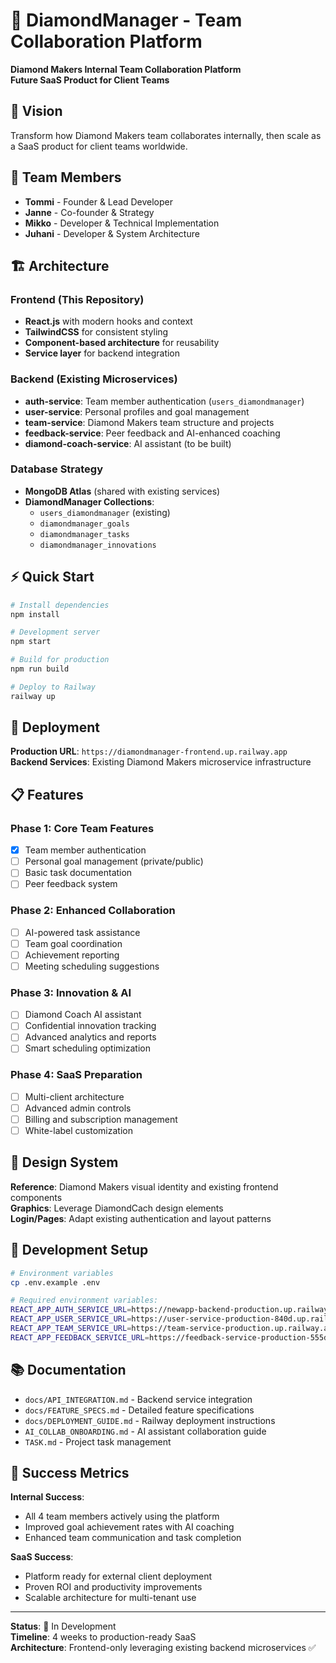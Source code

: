 # 💎 DiamondManager - Team Collaboration Platform

**Diamond Makers Internal Team Collaboration Platform**  
**Future SaaS Product for Client Teams**

## 🎯 Vision
Transform how Diamond Makers team collaborates internally, then scale as a SaaS product for client teams worldwide.

## 👥 Team Members
- **Tommi** - Founder & Lead Developer  
- **Janne** - Co-founder & Strategy
- **Mikko** - Developer & Technical Implementation
- **Juhani** - Developer & System Architecture

## 🏗️ Architecture

### Frontend (This Repository)
- **React.js** with modern hooks and context
- **TailwindCSS** for consistent styling  
- **Component-based architecture** for reusability
- **Service layer** for backend integration

### Backend (Existing Microservices)
- **auth-service**: Team member authentication (`users_diamondmanager`)
- **user-service**: Personal profiles and goal management
- **team-service**: Diamond Makers team structure and projects
- **feedback-service**: Peer feedback and AI-enhanced coaching
- **diamond-coach-service**: AI assistant (to be built)

### Database Strategy
- **MongoDB Atlas** (shared with existing services)
- **DiamondManager Collections**: 
  - `users_diamondmanager` (existing)
  - `diamondmanager_goals`
  - `diamondmanager_tasks` 
  - `diamondmanager_innovations`

## ⚡ Quick Start

```bash
# Install dependencies
npm install

# Development server
npm start

# Build for production
npm run build

# Deploy to Railway
railway up
```

## 🚀 Deployment

**Production URL**: `https://diamondmanager-frontend.up.railway.app`  
**Backend Services**: Existing Diamond Makers microservice infrastructure

## 📋 Features

### Phase 1: Core Team Features
- [x] Team member authentication
- [ ] Personal goal management (private/public)
- [ ] Basic task documentation
- [ ] Peer feedback system

### Phase 2: Enhanced Collaboration  
- [ ] AI-powered task assistance
- [ ] Team goal coordination
- [ ] Achievement reporting
- [ ] Meeting scheduling suggestions

### Phase 3: Innovation & AI
- [ ] Diamond Coach AI assistant
- [ ] Confidential innovation tracking
- [ ] Advanced analytics and reports
- [ ] Smart scheduling optimization

### Phase 4: SaaS Preparation
- [ ] Multi-client architecture
- [ ] Advanced admin controls
- [ ] Billing and subscription management
- [ ] White-label customization

## 🎨 Design System

**Reference**: Diamond Makers visual identity and existing frontend components  
**Graphics**: Leverage DiamondCach design elements  
**Login/Pages**: Adapt existing authentication and layout patterns

## 🔧 Development Setup

```bash
# Environment variables
cp .env.example .env

# Required environment variables:
REACT_APP_AUTH_SERVICE_URL=https://newapp-backend-production.up.railway.app
REACT_APP_USER_SERVICE_URL=https://user-service-production-840d.up.railway.app  
REACT_APP_TEAM_SERVICE_URL=https://team-service-production.up.railway.app
REACT_APP_FEEDBACK_SERVICE_URL=https://feedback-service-production-555d.up.railway.app
```

## 📚 Documentation

- `docs/API_INTEGRATION.md` - Backend service integration
- `docs/FEATURE_SPECS.md` - Detailed feature specifications  
- `docs/DEPLOYMENT_GUIDE.md` - Railway deployment instructions
- `AI_COLLAB_ONBOARDING.md` - AI assistant collaboration guide
- `TASK.md` - Project task management

## 🎯 Success Metrics

**Internal Success**:
- All 4 team members actively using the platform
- Improved goal achievement rates with AI coaching
- Enhanced team communication and task completion

**SaaS Success**: 
- Platform ready for external client deployment
- Proven ROI and productivity improvements
- Scalable architecture for multi-tenant use

---

**Status**: 🚧 In Development  
**Timeline**: 4 weeks to production-ready SaaS  
**Architecture**: Frontend-only leveraging existing backend microservices ✅
